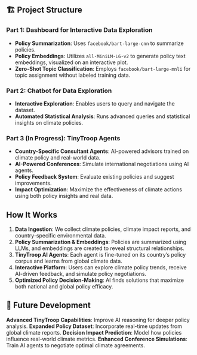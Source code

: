 ## 🏗️ Project Structure

### **Part 1: Dashboard for Interactive Data Exploration**
- **Policy Summarization**: Uses `facebook/bart-large-cnn` to summarize policies.
- **Policy Embeddings**: Utilizes `all-MiniLM-L6-v2` to generate policy text embeddings, visualized on an interactive plot.
- **Zero-Shot Topic Classification**: Employs `facebook/bart-large-mnli` for topic assignment without labeled training data.

### **Part 2: Chatbot for Data Exploration**
- **Interactive Exploration**: Enables users to query and navigate the dataset.
- **Automated Statistical Analysis**: Runs advanced queries and statistical insights on climate policies.

### **Part 3 (In Progress): TinyTroop Agents**
- **Country-Specific Consultant Agents**: AI-powered advisors trained on climate policy and real-world data.
- **AI-Powered Conferences**: Simulate international negotiations using AI agents.
- **Policy Feedback System**: Evaluate existing policies and suggest improvements.
- **Impact Optimization**: Maximize the effectiveness of climate actions using both policy insights and real data.

## How It Works
1. **Data Ingestion**: We collect climate policies, climate impact reports, and country-specific environmental data.
2. **Policy Summarization & Embeddings**: Policies are summarized using LLMs, and embeddings are created to reveal structural relationships.
3. **TinyTroop AI Agents**: Each agent is fine-tuned on its country’s policy corpus and learns from global climate data.
4. **Interactive Platform**: Users can explore climate policy trends, receive AI-driven feedback, and simulate policy negotiations.
5. **Optimized Policy Decision-Making**: AI finds solutions that maximize both national and global policy efficacy.


## 🎯 Future Development
**Advanced TinyTroop Capabilities**: Improve AI reasoning for deeper policy analysis.
**Expanded Policy Dataset**: Incorporate real-time updates from global climate reports.
**Decision Impact Prediction**: Model how policies influence real-world climate metrics.
**Enhanced Conference Simulations**: Train AI agents to negotiate optimal climate agreements.
